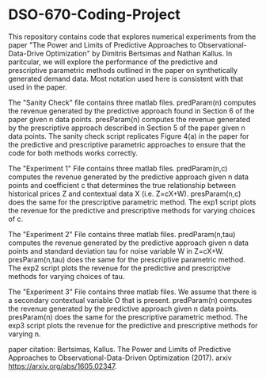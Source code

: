 # DSO-670-Coding-Project

This repository contains code that explores numerical experiments from the paper "The Power and Limits of Predictive Approaches to Observational-Data-Drive Optimization" by Dimitris Bertsimas and Nathan Kallus. In paritcular, we will explore the performance of the predictive and prescriptive parametric methods outlined in the paper on synthetically generated demand data. Most notation used here is consistent with that used in the paper.

The "Sanity Check" file contains three matlab files. predParam(n) computes the revenue generated by the predictive approach found in Section 6 of the paper given n data points. presParam(n) computes the revenue generated by the prescriptive approach described in Section 5 of the paper given n data points. The sanity check script replicates Figure 4(a) in the paper for the predictive and prescriptive parametric approaches to ensure that the code for both methods works correctly. 

The "Experiment 1" File contains three matlab files. predParam(n,c) computes the revenue generated by the predictive approach given n data points and coefficient c that determines the true relationship between historical prices Z and contextual data X (i.e. Z=cX+W). presParam(n,c) does the same for the prescriptive parametric method. The exp1 script plots the revenue for the predictive and prescriptive methods for varying choices of c.

The "Experiment 2" File contains three matlab files. predParam(n,tau) computes the revenue generated by the predictive approach given n data points and standard deviation tau for noise variable W in Z=cX+W. presParam(n,tau) does the same for the prescriptive parametric method. The exp2 script plots the revenue for the predictive and prescriptive methods for varying choices of tau.

The "Experiment 3" File contains three matlab files. We assume that there is a secondary contextual variable O that is present. predParam(n) computes the revenue generated by the predictive approach given n data points. presParam(n) does the same for the prescriptive parametric method. The exp3 script plots the revenue for the predictive and prescriptive methods for varying n.


paper citation: Bertsimas, Kallus. The Power and Limits of Predictive Approaches to Observational-Data-Driven Optimization (2017). arxiv https://arxiv.org/abs/1605.02347.
